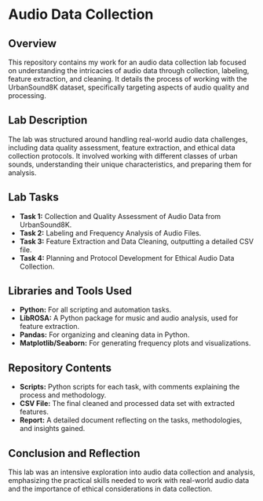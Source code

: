 # Audio Data Collection

## Overview
This repository contains my work for an audio data collection lab focused on understanding the intricacies of audio data through collection, labeling, feature extraction, and cleaning. It details the process of working with the UrbanSound8K dataset, specifically targeting aspects of audio quality and processing.

## Lab Description
The lab was structured around handling real-world audio data challenges, including data quality assessment, feature extraction, and ethical data collection protocols. It involved working with different classes of urban sounds, understanding their unique characteristics, and preparing them for analysis.

## Lab Tasks
- **Task 1:** Collection and Quality Assessment of Audio Data from UrbanSound8K.
- **Task 2:** Labeling and Frequency Analysis of Audio Files.
- **Task 3:** Feature Extraction and Data Cleaning, outputting a detailed CSV file.
- **Task 4:** Planning and Protocol Development for Ethical Audio Data Collection.

## Libraries and Tools Used
- **Python:** For all scripting and automation tasks.
- **LibROSA:** A Python package for music and audio analysis, used for feature extraction.
- **Pandas:** For organizing and cleaning data in Python.
- **Matplotlib/Seaborn:** For generating frequency plots and visualizations.

## Repository Contents
- **Scripts:** Python scripts for each task, with comments explaining the process and methodology.
- **CSV File:** The final cleaned and processed data set with extracted features.
- **Report:** A detailed document reflecting on the tasks, methodologies, and insights gained.

## Conclusion and Reflection
This lab was an intensive exploration into audio data collection and analysis, emphasizing the practical skills needed to work with real-world audio data and the importance of ethical considerations in data collection.
